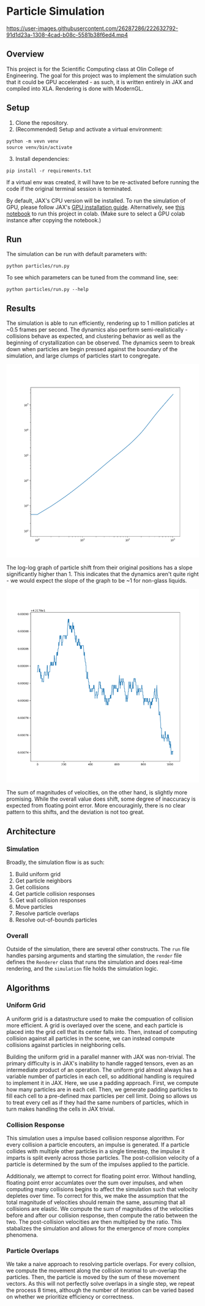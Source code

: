 # Particle Simulation

https://user-images.githubusercontent.com/26287286/222632792-91d1d23a-1308-4cad-b08c-5581b38f6ed4.mp4

## Overview

This project is for the Scientific Computing class at Olin College of Engineering. The goal for this project was to implement the simulation such that it could be GPU accelerated - as such, it is written entirely in JAX and compiled into XLA. Rendering is done with ModernGL.

## Setup

1. Clone the repository.
2. (Recommended) Setup and activate a virtual environment:

```
python -m vevn venv
source venv/bin/activate
```

3. Install dependencies:

```
pip install -r requirements.txt
```

If a virtual env was created, it will have to be re-activated before running the code if the original terminal session is terminated.

By default, JAX's CPU version will be installed. To run the simulation of GPU, please follow JAX's [GPU installation guide](https://github.com/google/jax#pip-installation-gpu-cuda). Alternatively, see [this notebook](https://colab.research.google.com/drive/1YVu-qczoVuJSKLdTkU4fFM66L1Np6DW4?usp=sharing) to run this project in colab. (Make sure to select a GPU colab instance after copying the notebook.)

## Run

The simulation can be run with default parameters with:

```
python particles/run.py
```

To see which parameters can be tuned from the command line, see:

```
python particles/run.py --help
```

## Results

The simulation is able to run efficiently, rendering up to 1 million paticles at ~0.5 frames per second. The dynamics also perform semi-realistically - collisions behave as expected, and clustering behavior as well as the beginning of crystallization can be observed. The dynamics seem to break down when particles are begin pressed against the boundary of the simulation, and large clumps of particles start to congregate.

![results](assets/shifts.png)

The log-log graph of particle shift from their original positions has a slope significantly higher than 1. This indicates that the dynamics aren't quite right - we would expect the slope of the graph to be ~1 for non-glass liquids. 

![velocities](assets/velocities.png)

The sum of magnitudes of velocities, on the other hand, is slightly more promising. While the overall value does shift, some degree of inaccuracy is expected from floating point error. More encouraginly, there is no clear pattern to this shifts, and the deviation is not too great.

## Architecture

### Simulation

Broadly, the simulation flow is as such:
1. Build uniform grid
2. Get particle neighbors
3. Get collisions
4. Get particle collision responses
5. Get wall collision responses
6. Move particles
7. Resolve particle overlaps
8. Resolve out-of-bounds particles

### Overall

Outside of the simulation, there are several other constructs. The `run` file handles parsing arguments and starting the simulation, the `render` file defines the `Renderer` class that runs the simulation and does real-time rendering, and the `simulation` file holds the simulation logic.

## Algorithms

### Uniform Grid

A uniform grid is a datastructure used to make the compuation of collision more efficient. A grid is overlayed over the scene, and each particle is placed into the grid cell that its center falls into. Then, instead of computing collision against all particles in the scene, we can instead compute collisions against particles in neighboring cells.

Building the uniform grid in a parallel manner with JAX was non-trivial. The primary difficulty is in JAX's inability to handle ragged tensors, even as an intermediate product of an operation. The uniform grid almost always has a variable number of particles in each cell, so additional handling is required to implement it in JAX. Here, we use a padding approach. First, we compute how many particles are in each cell. Then, we generate padding particles to fill each cell to a pre-defined max particles per cell limit. Doing so allows us to treat every cell as if they had the same numbers of particles, which in turn makes handling the cells in JAX trivial.

### Collision Response

This simulation uses a impulse based collision response algorithm. For every collision a particle encouters, an impulse is generated. If a particle collides with multiple other particles in a single timestep, the impulse it imparts is split evenly across those particles. The post-collision velocity of a particle is determined by the sum of the impulses applied to the particle.

Additionaly, we attempt to correct for floating point error. Without handling, floating point error accumlates over the sum over impulses, and when computing many collisions begins to affect the simulation such that velocity depletes over time. To correct for this, we make the assumption that the total magnitude of velocities should remain the same, assuming that all collisions are elastic. We compute the sum of magnitudes of the velocities before and after our collision response, then compute the ratio between the two. The post-collision velocities are then multiplied by the ratio. This stabalizes the simulation and allows for the emergence of more complex phenomena.

### Particle Overlaps

We take a naive approach to resolving particle overlaps. For every collsion, we compute the movement along the collision normal to un-overlap the particles. Then, the particle is moved by the sum of these movement vectors. As this will not perfectly solve overlaps in a single step, we repeat the process 8 times, although the number of iteration can be varied based on whether we prioritize efficiency or correctness.
